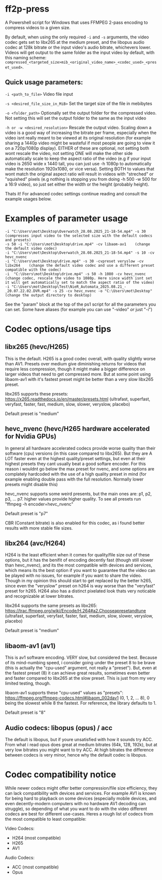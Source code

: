 # ff2p-press
A Powershell script for Windows that uses FFMPEG 2-pass encoding to compress videos to a given size.

By default, when using the only required `-i` and `-s` arguments, the video codec gets set to libx265 at the medium preset, and the libopus audio codec at 128k bitrate or the input video's audio bitrate, whichevers lower.
Videos will get output to the same folder as the input video by default, with this naming scheme: `compressed_<targeted_size>mib_<original_video_name>_<codec_used>_<preset_used>`.

## Quick usage parameters:
`-i <path_to_file>` Video file input

`-s <desired_file_size_in_MiB>` Set the target size of the file in mebibytes

`-o <folder_path>` Optionally set the output folder for the compressed video. Not setting this will set the output folder to the same as the input video

`-h or -w <desired_resolution>` Rescale the output video. Scaling down a video is a good way of increasing the bitrate per frame, especially when the video isnt really meant to be viewed at its original resolution (for example sharing a 1440p video might be wasteful if most people are going to view it on a 720p/1080p display). EITHER of these are optional, not setting both wont rescale the video, not setting ONE will make the other side automatically scale to keep the aspect ratio of the video (e.g if your input video is 2650 wide x 1440 tall, you can just use -h 1080p to automatically make the resolution 1920x1080, or vice versa). Setting BOTH to values that wont match the original aspect ratio will result in videos with "streched" or "squished" pixels (e.g nothing is stopping you from doing -h 500 -w 500 for a 16:9 video), so just set either the width or the height (probably height).  

Thats it! For advanced codec settings continue reading and consult the example usages below.

# Examples of parameter usage
```
-i "C:\Users\mot\Desktop\Overwatch_28.08.2025_21-18-54.mp4" -s 30   (compresses input video to the selected size with the default codecs and presets)
-s 50 -i "C:\Users\mot\Desktop\drive.mp4" -cv libaom-av1    (change the default video codec)
-i "C:\Users\mot\Desktop\Overwatch_28.08.2025_21-18-54.mp4" -s 10 -cv hevc_nvenc
-i "C:\Users\mot\Desktop\drive.mp4" -s 30 -cvpreset veryslow -cv libx264    (change the default video codec and use a different preset compatible with the codec)
-i  "C:\Users\mot\Desktop\drive.mp4" -s 50 -h 1080 -cv hevc_nvenc   (change codec, rescale the video to 1080p. Here since width isnt set it will get automatically set to match the aspect ratio of the video)
-i "C:\Users\mot\Desktop\Test\NieR_Automata_2025.08.21_-_20.07.22.02.DVR.mp4" -s 25 -cv hevc_nvenc -o "C:\Users\mot\Desktop"    (change the output directory to desktop)
```

See the "param" block at the top of the ps1 script for all the parameters you can set. Some have aliases (for example you can use "-video" _or_ just "-i")

# Codec options/usage tips

## libx265 (hevc/H265)
This is the default. H265 is a good codec overall, with quality slightly worse than AV1. Presets over medium give diminishing returns for videos that require less compression, though it might make a bigger difference on larger videos that need to get compressed more. But at some point using libaom-av1 with it's fastest preset might be better than a very slow libx265 preset.

libx265 supports these presets: https://x265.readthedocs.io/en/master/presets.html (ultrafast, superfast, veryfast, faster, fast, medium, slow, slower, veryslow, placebo)

Default preset is "medium"

## hevc_nvenc (hevc/H265 hardware accelerated for Nvidia GPUs)
In general all hardware accelerated codecs provide worse quality than their software (cpu) versions (in this case compared to libx265). But they are A LOT faster even at the highest quality/preset settings, but even at their highest presets they cant usually beat a good softare encoder.
For this reason i wouldnt go below the max preset for nvenc, and some options are complately hardcoded with the use of a high quality preset in mind (for example enabling double pass with the full resolution. Normally lower presets might disable this)

hevc_nvenc supports some weird presents, but the main ones are: p1, p2, p3, ... p7. higher values provide higher quality. To see all presets run "ffmpeg -h encoder=hevc_nvenc"

Default preset is "p7"

CBR (Constant bitrate) is also enabled for this codec, as i found better results with more stable file sizes.

## libx264 (avc/H264)
H264 is the least efficient when it comes for quality/file size out of these options, but it has the benifit of encoding decently fast (though still slower than hevc_nvenc), and its the most compatible with devices and services, which means its the best option if you want to guarantee that the video can be played with no issues, for example if you want to share the video. Though in my opinion this should start to get replaced by the better h265, since even the "veryslow" preset on h264 is way worse than the "veryfast" preset for h265. H264 also has a distinct pixelated look thats very noticable and recognizable at lower bitrates.

libx264 supports the same presets as libx265: https://trac.ffmpeg.org/wiki/Encode/H.264#a2.Chooseapresetandtune (ultrafast, superfast, veryfast, faster, fast, medium, slow, slower, veryslow, placebo)

Default preset is "medium"

## libaom-av1 (av1)
This is av1 software encoding. VERY slow, but considered the best. Because of its mind-numbing speed, i consider going under the preset 8 to be brave (this is actually the "cpu-used" argument, not really a "preset").
But, even at the fastest preset (8) it can achieve great results, sometimes even better and faster compared to libx265 at the slow preset. This is just from my very limited testing, though.

libaom-av1 supports these "cpu-used" values as "presets": https://ffmpeg.org/ffmpeg-codecs.html#libaom_002dav1 (0, 1, 2, ... 8), 0 being the slowest while 8 the fastest. For reference, the library defaults to 1.

Default preset is "8"

## Audio codecs: libopus (opus) / acc
The default is libopus, but if youre unsatisfied with how it sounds try ACC. From what i read opus does great at medium bitrates (64k, 128, 192k), but at very low bitrates you might want to try ACC. At high bitrates the difference between codecs is very minor, hence why the default codec is libopus.

# Codec compatibility notice

While newer codecs might offer better compression/file size efficiency, they can lack compatibility with devices and services. For example AV1 is known for being hard to playback on some devices (especially mobile devices, and even decently-modern computers with no hardware AV1 decoding can struggle), so depending of what you want to do with the video different codecs are best for different use-cases. Heres a rough list of codecs from the most compatible to least compatible:

Video Codecs:
- H264 (most compatible)
- H265
- AV1

Audio Codecs:
- ACC (most compatible)
- Opus